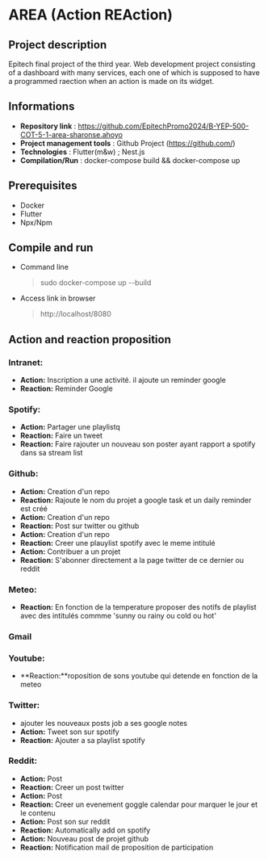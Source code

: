 # AREA (Action REAction)

## Project description
Epitech final project of the third year. Web development project consisting of a dashboard with many services, each one of which is supposed to have a programmed raection when an action is made on its widget.

## Informations

- **Repository link** : https://github.com/EpitechPromo2024/B-YEP-500-COT-5-1-area-sharonse.ahoyo
- **Project management tools** : Github Project (https://github.com/)
- **Technologies** : Flutter(m&w) ; Nest.js
- **Compilation/Run** : docker-compose build && docker-compose up

## Prerequisites
- Docker
- Flutter
- Npx/Npm

## Compile and run
- Command line
  > sudo docker-compose up --build
- Access link in browser
  > http://localhost/8080

## Action and reaction proposition


### Intranet:
- **Action:** Inscription a une activité. il ajoute un reminder google
- **Reaction:** Reminder Google

### Spotify:
- **Action:** Partager une playlistq
- **Reaction:** Faire un tweet
- **Reaction:** Faire rajouter un nouveau son poster ayant rapport a spotify dans sa stream list 

### Github:
- **Action:** Creation d'un repo 
- **Reaction:** Rajoute le nom du projet a google task et un daily reminder est créé
- **Action:** Creation d'un repo 
- **Reaction:** Post sur twitter ou github
- **Action:** Creation d'un repo 
- **Reaction:** Creer une plauylist spotify avec le meme intitulé 
- **Action:** Contribuer a un projet 
- **Reaction:** S'abonner directement a la page twitter de ce dernier ou reddit 

### Meteo:
- **Reaction:** En fonction de la temperature proposer des notifs de playlist avec des intitulés commme 'sunny ou rainy ou cold ou hot'

### Gmail

### Youtube:
- **Reaction:**roposition de sons youtube qui detende en fonction de la meteo 

### Twitter:
- ajouter les nouveaux posts job a ses google notes 
- **Action:** Tweet son sur spotify 
- **Reaction:** Ajouter a sa playlist spotify

### Reddit:
- **Action:** Post 
- **Reaction:** Creer un post twitter 
- **Action:** Post 
- **Reaction:** Creer un evenement goggle calendar pour marquer le jour et le contenu
- **Action:** Post son sur reddit 
- **Reaction:** Automatically add on spotify 
- **Action:** Nouveau post de projet github
- **Reaction:** Notification mail de proposition de participation